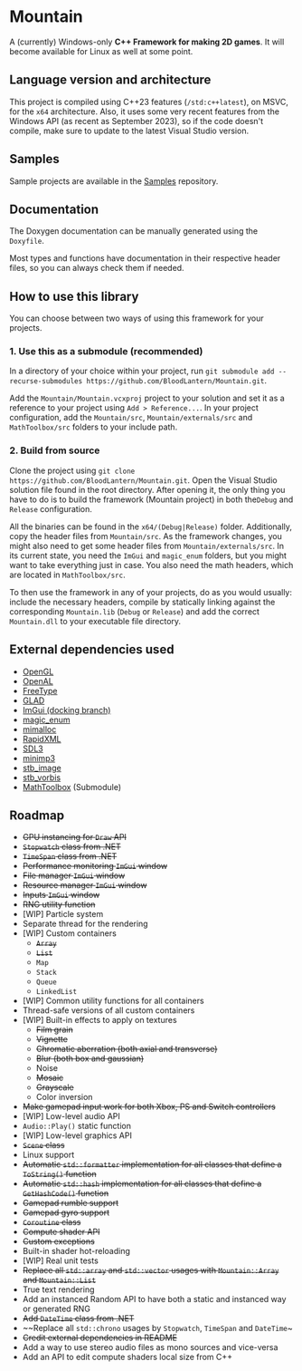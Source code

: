 # Mountain

A (currently) Windows-only **C++ Framework for making 2D games**.
It will become available for Linux as well at some point.

## Language version and architecture

This project is compiled using C++23 features (`/std:c++latest`), on MSVC, for the `x64` architecture.
Also, it uses some very recent features from the Windows API (as recent as September 2023), so if the code doesn't compile, make sure to update to the latest Visual Studio version.

## Samples

Sample projects are available in the [Samples](https://github.com/BloodLantern/Mountain.Samples) repository.

## Documentation

The Doxygen documentation can be manually generated using the `Doxyfile`.

Most types and functions have documentation in their respective header files, so you can always check them if needed.

## How to use this library

You can choose between two ways of using this framework for your projects.

### 1. Use this as a submodule (recommended)

In a directory of your choice within your project, run `git submodule add --recurse-submodules https://github.com/BloodLantern/Mountain.git`.

Add the `Mountain/Mountain.vcxproj` project to your solution and set it as a reference to your project using `Add > Reference...`.
In your project configuration, add the `Mountain/src`, `Mountain/externals/src` and `MathToolbox/src` folders to your include path.

### 2. Build from source

Clone the project using `git clone https://github.com/BloodLantern/Mountain.git`.
Open the Visual Studio solution file found in the root directory.
After opening it, the only thing you have to do is to build the framework (Mountain project) in both the`Debug` and `Release` configuration.

All the binaries can be found in the `x64/(Debug|Release)` folder.
Additionally, copy the header files from `Mountain/src`.
As the framework changes, you might also need to get some header files from `Mountain/externals/src`.
In its current state, you need the `ImGui` and `magic_enum` folders, but you might want to take everything just in case.
You also need the math headers, which are located in `MathToolbox/src`.

To then use the framework in any of your projects, do as you would usually: include the necessary headers,
compile by statically linking against the corresponding `Mountain.lib`
(`Debug` or `Release`) and add the correct `Mountain.dll` to your executable file directory.

## External dependencies used

- [OpenGL](https://www.opengl.org)
- [OpenAL](https://github.com/kcat/openal-soft)
- [FreeType](https://freetype.org)
- [GLAD](https://glad.dav1d.de)
- [ImGui (docking branch)](https://github.com/ocornut/imgui/tree/docking)
- [magic_enum](https://github.com/Neargye/magic_enum)
- [mimalloc](https://github.com/microsoft/mimalloc)
- [RapidXML](https://rapidxml.sourceforge.net/)
- [SDL3](https://wiki.libsdl.org/SDL3/FrontPage)
- [minimp3](https://github.com/lieff/minimp3)
- [stb_image](https://github.com/nothings/stb/blob/master/stb_image.h)
- [stb_vorbis](https://github.com/nothings/stb/blob/master/stb_vorbis.h)
- [MathToolbox](https://github.com/BloodLantern/MathToolbox) (Submodule)

## Roadmap

- ~~GPU instancing for `Draw` API~~
- ~~`Stopwatch` class from .NET~~
- ~~`TimeSpan` class from .NET~~
- ~~Performance monitoring `ImGui` window~~
- ~~File manager `ImGui` window~~
- ~~Resource manager `ImGui` window~~
- ~~Inputs `ImGui` window~~
- ~~RNG utility function~~
- \[WIP] Particle system
- Separate thread for the rendering
- \[WIP] Custom containers
  - ~~`Array`~~
  - ~~`List`~~
  - `Map`
  - `Stack`
  - `Queue`
  - `LinkedList`
- \[WIP] Common utility functions for all containers
- Thread-safe versions of all custom containers
- \[WIP] Built-in effects to apply on textures
  - ~~Film grain~~
  - ~~Vignette~~
  - ~~Chromatic aberration (both axial and transverse)~~
  - ~~Blur (both box and gaussian)~~
  - Noise
  - ~~Mosaic~~
  - ~~Grayscale~~
  - Color inversion
- ~~Make gamepad input work for both Xbox, PS and Switch controllers~~
- \[WIP] Low-level audio API
- `Audio::Play()` static function
- \[WIP] Low-level graphics API
- ~~`Scene` class~~
- Linux support
- ~~Automatic `std::formatter` implementation for all classes that define a `ToString()` function~~
- ~~Automatic `std::hash` implementation for all classes that define a `GetHashCode()` function~~
- ~~Gamepad rumble support~~
- ~~Gamepad gyro support~~
- ~~`Coroutine` class~~
- ~~Compute shader API~~
- ~~Custom exceptions~~
- Built-in shader hot-reloading
- \[WIP] Real unit tests
- ~~Replace all `std::array` and `std::vector` usages with `Mountain::Array` and `Mountain::List`~~
- True text rendering
- Add an instanced Random API to have both a static and instanced way or generated RNG
- ~~Add `DateTime` class from .NET~~
- ~~Replace all `std::chrono` usages by `Stopwatch`, `TimeSpan` and `DateTime`~
- ~~Credit external dependencies in README~~
- Add a way to use stereo audio files as mono sources and vice-versa
- Add an API to edit compute shaders local size from C++
